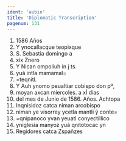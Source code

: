 ```yaml
---
ident: 'aubin'
title: 'Diplomatic Transcription'
pagenum: 131
---
```

1.    1586 Años
2.    Y ynocallacque teopixque
3.    S. Sebastia domingo a
4.    xix Znero
5.    Y Nican ompoliuh in j ts.
6.    yuã intla mamamal=
7.    =teqnitl.
8.    Y Auh ynomo peualtiar cobispo don pº,
9.    moyan axcan miercoles. a xİ dias
10. del mes de Junio de 1586. Años. Achtopa
11. Inqnisidoz catca niman arcobispo
12. niman ye visorrey ycetla mantli ỹ conte=
13. =qnipanoco yvan yeuatl conyectillico
14. yniglesia manyoz yuã qnitotocac yn
15. Regidores catca Zspañzes
